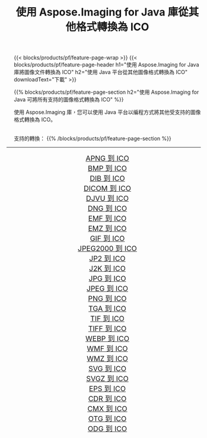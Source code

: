 ﻿---
title: 使用 Aspose.Imaging for Java 庫從其他格式轉換為 ICO 
weight: 3920
url: /zh-hant/java/conversion/to/ico/ 
lang: zh-hant
langdirlevel: 2
locales: zh-hans,ja,it,ru,de,es,fr,nl,id,lt,pl,pt,vi,tr,ko,zh-hant,ar,hi,th,sv,cs,uk,he
description: 使用 Aspose.Imaging，您可以使用 Java 從其他格式轉換為 ICO
---

{{< blocks/products/pf/feature-page-wrap >}}
{{< blocks/products/pf/feature-page-header h1="使用 Aspose.Imaging for Java 庫將圖像文件轉換為 ICO" h2="使用 Java 平台從其他圖像格式轉換為 ICO" downloadText="下載" >}}


{{% blocks/products/pf/feature-page-section  h2="使用 Aspose.Imaging for Java 可將所有支持的圖像格式轉換為 ICO" %}}
<p align=justify>使用 Aspose.Imaging 庫，您可以使用 Java 平台以編程方式將其他受支持的圖像格式轉換為 ICO。</p>
<br/>
支持的轉換：
{{% /blocks/products/pf/feature-page-section %}}
<div class="container-fluid productfamilypage bg-gray">
    <div class="convertypes bg-gray agp-content section">
        <div class="container">
		<hr style="margin-left:-20px;"/>
		<div class="row other-converters" style="gap: 10px;font-size: 19px;text-align:center;">
		    <div class='col-md-2 other-converter remove-lp remove-rp'><a href="/imaging/zh-hant/java/conversion/apng-to-ico/" style="padding:15px;">APNG 到 ICO</a></div>
<div class='col-md-2 other-converter remove-lp remove-rp'><a href="/imaging/zh-hant/java/conversion/bmp-to-ico/" style="padding:15px;">BMP 到 ICO</a></div>
<div class='col-md-2 other-converter remove-lp remove-rp'><a href="/imaging/zh-hant/java/conversion/dib-to-ico/" style="padding:15px;">DIB 到 ICO</a></div>
<div class='col-md-2 other-converter remove-lp remove-rp'><a href="/imaging/zh-hant/java/conversion/dicom-to-ico/" style="padding:15px;">DICOM 到 ICO</a></div>
<div class='col-md-2 other-converter remove-lp remove-rp'><a href="/imaging/zh-hant/java/conversion/djvu-to-ico/" style="padding:15px;">DJVU 到 ICO</a></div>
<div class='col-md-2 other-converter remove-lp remove-rp'><a href="/imaging/zh-hant/java/conversion/dng-to-ico/" style="padding:15px;">DNG 到 ICO</a></div>
<div class='col-md-2 other-converter remove-lp remove-rp'><a href="/imaging/zh-hant/java/conversion/emf-to-ico/" style="padding:15px;">EMF 到 ICO</a></div>
<div class='col-md-2 other-converter remove-lp remove-rp'><a href="/imaging/zh-hant/java/conversion/emz-to-ico/" style="padding:15px;">EMZ 到 ICO</a></div>
<div class='col-md-2 other-converter remove-lp remove-rp'><a href="/imaging/zh-hant/java/conversion/gif-to-ico/" style="padding:15px;">GIF 到 ICO</a></div>
<div class='col-md-2 other-converter remove-lp remove-rp'><a href="/imaging/zh-hant/java/conversion/jpeg2000-to-ico/" style="padding:15px;">JPEG2000 到 ICO</a></div>
<div class='col-md-2 other-converter remove-lp remove-rp'><a href="/imaging/zh-hant/java/conversion/jp2-to-ico/" style="padding:15px;">JP2 到 ICO</a></div>
<div class='col-md-2 other-converter remove-lp remove-rp'><a href="/imaging/zh-hant/java/conversion/j2k-to-ico/" style="padding:15px;">J2K 到 ICO</a></div>
<div class='col-md-2 other-converter remove-lp remove-rp'><a href="/imaging/zh-hant/java/conversion/jpg-to-ico/" style="padding:15px;">JPG 到 ICO</a></div>
<div class='col-md-2 other-converter remove-lp remove-rp'><a href="/imaging/zh-hant/java/conversion/jpeg-to-ico/" style="padding:15px;">JPEG 到 ICO</a></div>
<div class='col-md-2 other-converter remove-lp remove-rp'><a href="/imaging/zh-hant/java/conversion/png-to-ico/" style="padding:15px;">PNG 到 ICO</a></div>
<div class='col-md-2 other-converter remove-lp remove-rp'><a href="/imaging/zh-hant/java/conversion/tga-to-ico/" style="padding:15px;">TGA 到 ICO</a></div>
<div class='col-md-2 other-converter remove-lp remove-rp'><a href="/imaging/zh-hant/java/conversion/tif-to-ico/" style="padding:15px;">TIF 到 ICO</a></div>
<div class='col-md-2 other-converter remove-lp remove-rp'><a href="/imaging/zh-hant/java/conversion/tiff-to-ico/" style="padding:15px;">TIFF 到 ICO</a></div>
<div class='col-md-2 other-converter remove-lp remove-rp'><a href="/imaging/zh-hant/java/conversion/webp-to-ico/" style="padding:15px;">WEBP 到 ICO</a></div>
<div class='col-md-2 other-converter remove-lp remove-rp'><a href="/imaging/zh-hant/java/conversion/wmf-to-ico/" style="padding:15px;">WMF 到 ICO</a></div>
<div class='col-md-2 other-converter remove-lp remove-rp'><a href="/imaging/zh-hant/java/conversion/wmz-to-ico/" style="padding:15px;">WMZ 到 ICO</a></div>
<div class='col-md-2 other-converter remove-lp remove-rp'><a href="/imaging/zh-hant/java/conversion/svg-to-ico/" style="padding:15px;">SVG 到 ICO</a></div>
<div class='col-md-2 other-converter remove-lp remove-rp'><a href="/imaging/zh-hant/java/conversion/svgz-to-ico/" style="padding:15px;">SVGZ 到 ICO</a></div>
<div class='col-md-2 other-converter remove-lp remove-rp'><a href="/imaging/zh-hant/java/conversion/eps-to-ico/" style="padding:15px;">EPS 到 ICO</a></div>
<div class='col-md-2 other-converter remove-lp remove-rp'><a href="/imaging/zh-hant/java/conversion/cdr-to-ico/" style="padding:15px;">CDR 到 ICO</a></div>
<div class='col-md-2 other-converter remove-lp remove-rp'><a href="/imaging/zh-hant/java/conversion/cmx-to-ico/" style="padding:15px;">CMX 到 ICO</a></div>
<div class='col-md-2 other-converter remove-lp remove-rp'><a href="/imaging/zh-hant/java/conversion/otg-to-ico/" style="padding:15px;">OTG 到 ICO</a></div>
<div class='col-md-2 other-converter remove-lp remove-rp'><a href="/imaging/zh-hant/java/conversion/odg-to-ico/" style="padding:15px;">ODG 到 ICO</a></div>
                </div>
        </div>
    </div>
</div>
<br/>


